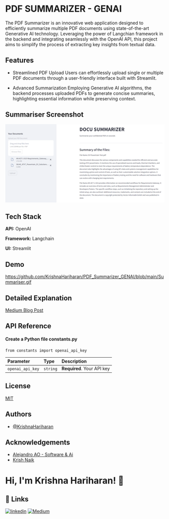 
# PDF SUMMARIZER - GENAI

The PDF Summarizer is an innovative web application designed to efficiently summarize multiple PDF documents using state-of-the-art Generative AI technology. Leveraging the power of Langchian framework in the backend and integrating seamlessly with the OpenAI API, this project aims to simplify the process of extracting key insights from textual data.



## Features

- Streamlined PDF Upload
Users can effortlessly upload single or multiple PDF documents through a user-friendly interface built with Streamlit.

- Advanced Summarization
Employing Generative AI algorithms, the backend processes uploaded PDFs to generate concise summaries, highlighting essential information while preserving context.


## Summariser Screenshot

![App Screenshot](https://github.com/KrishnaHariharan/PDF_Summarizer_GENAI/blob/main/summariser.png?raw=true)



## Tech Stack

**API:** OpenAI

**Framework:** Langchain

**UI:** Streamlit



## Demo
https://github.com/KrishnaHariharan/PDF_Summarizer_GENAI/blob/main/Summariser.gif

## Detailed Explanation
[Medium Blog Post](https://medium.com/@krishnahariharan/build-a-genai-based-pdf-summarizer-app-with-me-8f594c8dffdd)



## API Reference

#### Create a Python file constants.py

```http
from constants import openai_api_key
```

| Parameter | Type     | Description                |
| :-------- | :------- | :------------------------- |
| `openai_api_key` | `string` | **Required**. Your API key |




## License

[MIT](https://choosealicense.com/licenses/mit/)


## Authors

- [@KrishnaHariharan](https://www.github.com/KrishnaHariharan)


## Acknowledgements

 - [Alejandro AO - Software & Ai](https://www.youtube.com/@alejandro_ao)
 - [Krish Naik](https://www.youtube.com/@krishnaik06)


# Hi, I'm Krishna Hariharan! 👋


## 🔗 Links
[![linkedin](https://img.shields.io/badge/linkedin-0A66C2?style=for-the-badge&logo=linkedin&logoColor=white)](https://www.linkedin.com/in/krishna-hariharan/)
[![Medium](https://img.shields.io/badge/Medium-12100E?style=for-the-badge&logo=medium&logoColor=white)](https://medium.com/@krishnahariharan)

